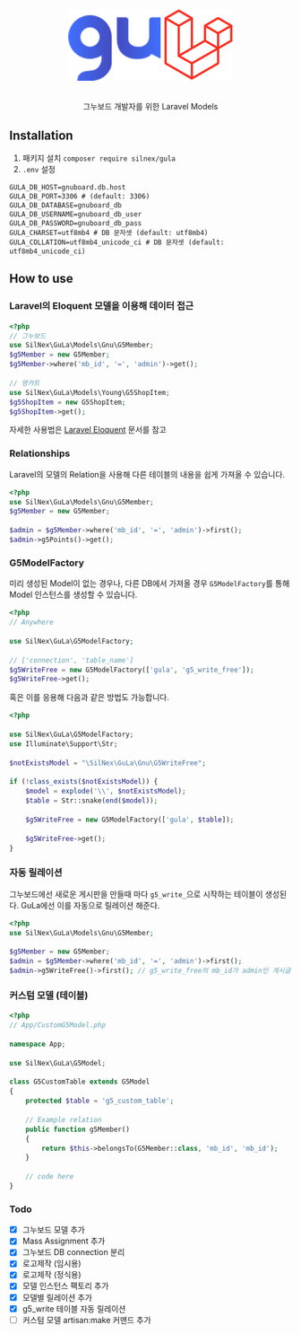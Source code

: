 # <p align="center">![GuLa-logo](./gula.png)</p>
<p align="center">그누보드 개발자를 위한 Laravel Models</p>

## Installation
1. 패키지 설치 `composer require silnex/gula`
2. `.env` 설정
```env
GULA_DB_HOST=gnuboard.db.host
GULA_DB_PORT=3306 # (default: 3306)
GULA_DB_DATABASE=gnuboard_db
GULA_DB_USERNAME=gnuboard_db_user
GULA_DB_PASSWORD=gnuboard_db_pass
GULA_CHARSET=utf8mb4 # DB 문자셋 (default: utf8mb4)
GULA_COLLATION=utf8mb4_unicode_ci # DB 문자셋 (default: utf8mb4_unicode_ci)
```

## How to use

### Laravel의 Eloquent 모델을 이용해 데이터 접근 
```php
<?php
// 그누보드
use SilNex\GuLa\Models\Gnu\G5Member;
$g5Member = new G5Member;
$g5Member->where('mb_id', '=', 'admin')->get();

// 영카트
use SilNex\GuLa\Models\Young\G5ShopItem;
$g5ShopItem = new G5ShopItem;
$g5ShopItem->get();
```
자세한 사용법은 [Laravel Eloquent](https://laravel.kr/docs/eloquent) 문서를 참고

### Relationships
Laravel의 모델의 Relation을 사용해 다른 테이블의  내용을 쉽게 가져올 수 있습니다.
```php
<?php
use SilNex\GuLa\Models\Gnu\G5Member;
$g5Member = new G5Member;

$admin = $g5Member->where('mb_id', '=', 'admin')->first();
$admin->g5Points()->get();
```

### G5ModelFactory
미리 생성된 Model이 없는 경우나, 다른 DB에서 가져올 경우  `G5ModelFactory`를 통해 Model 인스턴스를 생성할 수 있습니다.
```php
<?php
// Anywhere

use SilNex\GuLa\G5ModelFactory;

// ['connection', 'table_name']
$g5WriteFree = new G5ModelFactory(['gula', 'g5_write_free']);
$g5WriteFree->get();
```

혹은 이를 응용해 다음과 같은 방법도 가능합니다.
```php
<?php

use SilNex\GuLa\G5ModelFactory;
use Illuminate\Support\Str;

$notExistsModel = "\SilNex\GuLa\Gnu\G5WriteFree";

if (!class_exists($notExistsModel)) {
    $model = explode('\\', $notExistsModel);
    $table = Str::snake(end($model));

    $g5WriteFree = new G5ModelFactory(['gula', $table]);

    $g5WriteFree->get();
}
```

### 자동 릴레이션
그누보드에선 새로운 게시판을 만들때 마다 `g5_write_`으로 시작하는 테이블이 생성된다.
GuLa에선 이를 자동으로 릴레이션 해준다.
```php
<?php
use SilNex\GuLa\Models\Gnu\G5Member;

$g5Member = new G5Member;
$admin = $g5Member->where('mb_id', '=', 'admin')->first();
$admin->g5WriteFree()->first(); // g5_write_free의 mb_id가 admin인 게시글을 가져온다.
```

### 커스텀 모델 (테이블)
```php
<?php
// App/CustomG5Model.php

namespace App;

use SilNex\GuLa\G5Model;

class G5CustomTable extends G5Model
{
    protected $table = 'g5_custom_table';

    // Example relation
    public function g5Member()
    {
        return $this->belongsTo(G5Member::class, 'mb_id', 'mb_id');
    }

    // code here
}
```

### Todo
- [x] 그누보드 모델 추가
- [x] Mass Assignment 추가
- [x] 그누보드 DB connection 분리
- [x] 로고제작 (임시용)
- [x] 로고제작 (정식용)
- [x] 모델 인스턴스 팩토리 추가
- [x] 모델별 릴레이션 추가
- [x] g5_write 테이블 자동 릴레이션
- [ ] 커스텀 모델 artisan:make 커맨드 추가